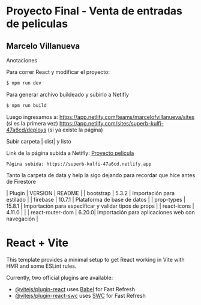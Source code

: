 # Proyecto Final - Venta de entradas de peliculas

## Marcelo Villanueva

Anotaciones

Para correr React y modificar el proyecto:

```sh
$ npm run dev
```

Para generar archivo buildeado y subirlo a Netifly

```sh
$ npm run build
```


Luego ingresamos a:
    https://app.netlify.com/teams/marcelofvillanueva/sites (si es la primera vez)
    https://app.netlify.com/sites/superb-kulfi-47a6cd/deploys (si ya existe la página)

Subir carpeta | dist|  y listo

Link de la página subida a Netifly: [Proyecto pelicula](https://superb-kulfi-47a6cd.netlify.app)

    Página subida: https://superb-kulfi-47a6cd.netlify.app
    
Tanto la carpeta de data y help la sigo dejando para recordar que hice antes de Firestore


| Plugin | VERSION | README |
| bootstrap | 5.3.2 | Importación para estilado |
| firebase | 10.7.1 | Plataforma de base de datos |
| prop-types | 15.8.1 | Importación para especificar y validar tipos de props  |
| react-icons | 4.11.0 |  |
| react-router-dom | 6.20.0| Importación para aplicaciones web con navegación |


# React + Vite

This template provides a minimal setup to get React working in Vite with HMR and some ESLint rules.

Currently, two official plugins are available:

- [@vitejs/plugin-react](https://github.com/vitejs/vite-plugin-react/blob/main/packages/plugin-react/README.md) uses [Babel](https://babeljs.io/) for Fast Refresh
- [@vitejs/plugin-react-swc](https://github.com/vitejs/vite-plugin-react-swc) uses [SWC](https://swc.rs/) for Fast Refresh